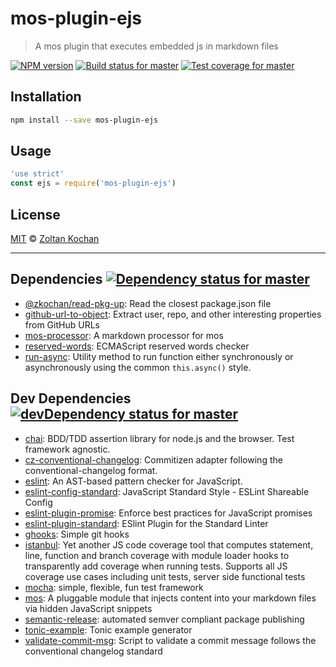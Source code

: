 <!--@'# ' + pkg.name-->
# mos-plugin-ejs
<!--/@-->

<!--@'> ' + pkg.description-->
> A mos plugin that executes embedded js in markdown files
<!--/@-->

<!--@shields.flatSquare('npm', 'travis', 'coveralls')-->
[![NPM version](https://img.shields.io/npm/v/mos-plugin-ejs.svg?style=flat-square)](https://www.npmjs.com/package/mos-plugin-ejs) [![Build status for master](https://img.shields.io/travis/zkochan/mos-plugin-ejs/master.svg?style=flat-square)](https://travis-ci.org/zkochan/mos-plugin-ejs) [![Test coverage for master](https://img.shields.io/coveralls/zkochan/mos-plugin-ejs/master.svg?style=flat-square)](https://coveralls.io/r/zkochan/mos-plugin-ejs?branch=master)
<!--/@-->

<!--@installation()-->
## Installation

```sh
npm install --save mos-plugin-ejs
```
<!--/@-->

## Usage

<!--@example('./example.js')-->
```js
'use strict'
const ejs = require('mos-plugin-ejs')
```
<!--/@-->

<!--@license()-->
## License

[MIT](./LICENSE) © [Zoltan Kochan](http://kochan.io)
<!--/@-->

* * *

<!--@dependencies({ shield: 'flat-square' })-->
## <a name="dependencies">Dependencies</a> [![Dependency status for master](https://img.shields.io/david/zkochan/mos-plugin-ejs/master.svg?style=flat-square)](https://david-dm.org/zkochan/mos-plugin-ejs/master)

- [@zkochan/read-pkg-up](https://github.com/zkochan/read-pkg-up): Read the closest package.json file
- [github-url-to-object](https://github.com/zeke/github-url-to-object): Extract user, repo, and other interesting properties from GitHub URLs
- [mos-processor](https://github.com/zkochan/mos-processor): A markdown processor for mos
- [reserved-words](https://github.com/zxqfox/reserved-words): ECMAScript reserved words checker
- [run-async](https://github.com/sboudrias/run-async): Utility method to run function either synchronously or asynchronously using the common `this.async()` style.

<!--/@-->

<!--@devDependencies({ shield: 'flat-square' })-->
## <a name="dev-dependencies">Dev Dependencies</a> [![devDependency status for master](https://img.shields.io/david/dev/zkochan/mos-plugin-ejs/master.svg?style=flat-square)](https://david-dm.org/zkochan/mos-plugin-ejs/master#info=devDependencies)

- [chai](https://github.com/chaijs/chai): BDD/TDD assertion library for node.js and the browser. Test framework agnostic.
- [cz-conventional-changelog](https://github.com/commitizen/cz-conventional-changelog): Commitizen adapter following the conventional-changelog format.
- [eslint](https://github.com/eslint/eslint): An AST-based pattern checker for JavaScript.
- [eslint-config-standard](https://github.com/feross/eslint-config-standard): JavaScript Standard Style - ESLint Shareable Config
- [eslint-plugin-promise](https://github.com/xjamundx/eslint-plugin-promise): Enforce best practices for JavaScript promises
- [eslint-plugin-standard](https://github.com/xjamundx/eslint-plugin-standard): ESlint Plugin for the Standard Linter
- [ghooks](https://github.com/gtramontina/ghooks): Simple git hooks
- [istanbul](https://github.com/gotwarlost/istanbul): Yet another JS code coverage tool that computes statement, line, function and branch coverage with module loader hooks to transparently add coverage when running tests. Supports all JS coverage use cases including unit tests, server side functional tests
- [mocha](https://github.com/mochajs/mocha): simple, flexible, fun test framework
- [mos](https://github.com/zkochan/mos): A pluggable module that injects content into your markdown files via hidden JavaScript snippets
- [semantic-release](https://github.com/semantic-release/semantic-release): automated semver compliant package publishing
- [tonic-example](https://github.com/zkochan/tonic-example): Tonic example generator
- [validate-commit-msg](https://github.com/kentcdodds/validate-commit-msg): Script to validate a commit message follows the conventional changelog standard

<!--/@-->
